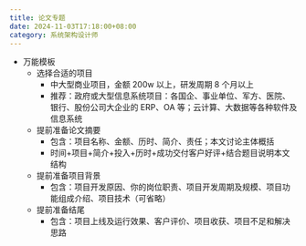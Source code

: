 ```yaml
---
title: 论文专题
date: 2024-11-03T17:18:00+08:00
category: 系统架构设计师
---
```


- 万能模板
  - 选择合适的项目
    - 中大型商业项目，金额 200w 以上，研发周期 8 个月以上
    - 推荐：政府或大型信息系统项目：各国企、事业单位、军方、医院、银行、股份公司大企业的 ERP、OA 等；云计算、大数据等各种软件及信息系统
  - 提前准备论文摘要
    - 包含：项目名称、金额、历时、简介、责任；本文讨论主体概括
    - 时间+项目+简介+投入+历时+成功交付客户好评+结合题目说明本文结构
  - 提前准备项目背景
    - 包含：项目开发原因、你的岗位职责、项目开发周期及规模、项目功能组成介绍、项目技术（可省略）
  - 提前准备结尾
    - 包含：项目上线及运行效果、客户评价、项目收获、项目不足和解决思路